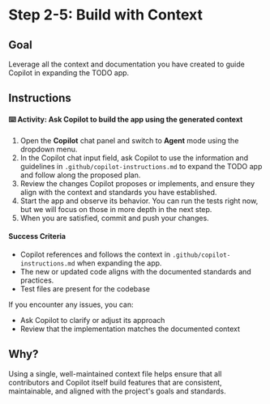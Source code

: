 # Step 2-5: Build with Context

## Goal
Leverage all the context and documentation you have created to guide Copilot in expanding the TODO app.

## Instructions

#### :keyboard: Activity: Ask Copilot to build the app using the generated context

1. Open the **Copilot** chat panel and switch to **Agent** mode using the dropdown menu.
2. In the Copilot chat input field, ask Copilot to use the information and guidelines in `.github/copilot-instructions.md` to expand the TODO app and follow along the proposed plan.
3. Review the changes Copilot proposes or implements, and ensure they align with the context and standards you have established.
4. Start the app and observe its behavior. You can run the tests right now, but we will focus on those in more depth in the next step.
5. When you are satisfied, commit and push your changes.


#### Success Criteria
- Copilot references and follows the context in `.github/copilot-instructions.md` when expanding the app.
- The new or updated code aligns with the documented standards and practices.
- Test files are present for the codebase

If you encounter any issues, you can:
- Ask Copilot to clarify or adjust its approach
- Review that the implementation matches the documented context

## Why?
Using a single, well-maintained context file helps ensure that all contributors and Copilot itself build features that are consistent, maintainable, and aligned with the project's goals and standards.
